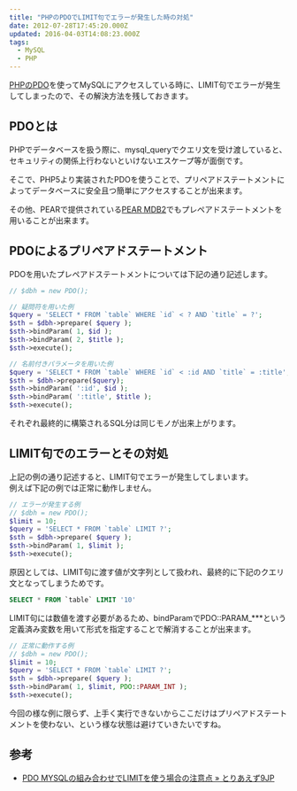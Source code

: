 ```yaml
---
title: "PHPのPDOでLIMIT句でエラーが発生した時の対処"
date: 2012-07-28T17:45:20.000Z
updated: 2016-04-03T14:08:23.000Z
tags: 
  - MySQL
  - PHP
---
```


[PHPのPDO](http://php.net/manual/ja/book.pdo.php)を使ってMySQLにアクセスしている時に、LIMIT句でエラーが発生してしまったので、その解決方法を残しておきます。


## PDOとは

PHPでデータベースを扱う際に、mysql_queryでクエリ文を受け渡していると、セキュリティの関係上行わないといけないエスケープ等が面倒です。

そこで、PHP5より実装されたPDOを使うことで、プリペアドステートメントによってデータベースに安全且つ簡単にアクセスすることが出来ます。

その他、PEARで提供されている[PEAR MDB2](http://pear.php.net/manual/ja/package.database.mdb2.php)でもプレペアドステートメントを用いることが出来ます。


## PDOによるプリペアドステートメント

PDOを用いたプレペアドステートメントについては下記の通り記述します。

```php
// $dbh = new PDO();

// 疑問符を用いた例
$query = 'SELECT * FROM `table` WHERE `id` < ? AND `title` = ?';
$sth = $dbh->prepare( $query );
$sth->bindParam( 1, $id );
$sth->bindParam( 2, $title );
$sth->execute();

// 名前付きパラメータを用いた例
$query = 'SELECT * FROM `table` WHERE `id` < :id AND `title` = :title';
$sth = $dbh->prepare($query);
$sth->bindParam( ':id', $id );
$sth->bindParam( ':title', $title );
$sth->execute();
```

それぞれ最終的に構築されるSQL分は同じモノが出来上がります。


## LIMIT句でのエラーとその対処

上記の例の通り記述すると、LIMIT句でエラーが発生してしまいます。  
 例えば下記の例では正常に動作しません。

```php
// エラーが発生する例
// $dbh = new PDO();
$limit = 10;
$query = 'SELECT * FROM `table` LIMIT ?';
$sth = $dbh->prepare( $query );
$sth->bindParam( 1, $limit );
$sth->execute();
```

原因としては、LIMIT句に渡す値が文字列として扱われ、最終的に下記のクエリ文となってしまうためです。

```sql
SELECT * FROM `table` LIMIT '10'
```

LIMIT句には数値を渡す必要があるため、bindParamでPDO::PARAM_***という定義済み変数を用いて形式を指定することで解消することが出来ます。

```php
// 正常に動作する例
// $dbh = new PDO();
$limit = 10;
$query = 'SELECT * FROM `table` LIMIT ?';
$sth = $dbh->prepare( $query );
$sth->bindParam( 1, $limit, PDO::PARAM_INT );
$sth->execute();
```

今回の様な例に限らず、上手く実行できないからここだけはプリペアドステートメントを使わない、という様な状態は避けていきたいですね。


## 参考

- [PDO MYSQLの組み合わせでLIMITを使う場合の注意点 » とりあえず9JP](http://9jp.info/archives/89)